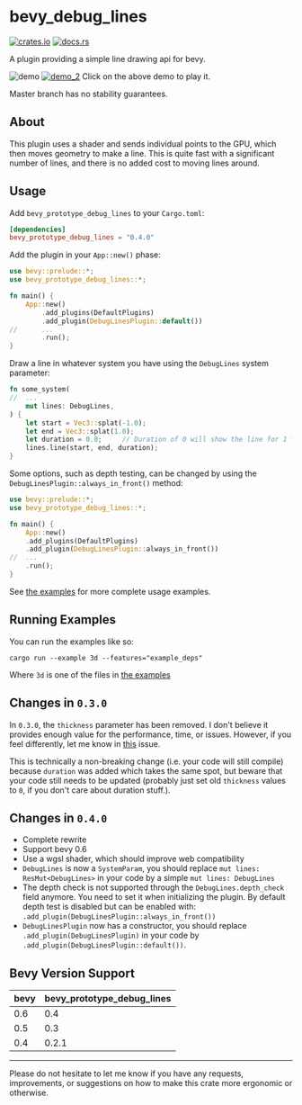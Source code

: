 # bevy_debug_lines
[![crates.io](https://img.shields.io/crates/v/bevy_prototype_debug_lines)](https://crates.io/crates/bevy_prototype_debug_lines)
[![docs.rs](https://docs.rs/bevy_prototype_debug_lines/badge.svg)](https://docs.rs/bevy_prototype_debug_lines)

A plugin providing a simple line drawing api for bevy.

![demo](https://github.com/Toqozz/bevy_debug_lines/blob/master/demo.gif)
[![demo_2](https://github.com/Toqozz/bevy_debug_lines/blob/master/demo_2.png)](https://i.imgur.com/ryu3SEe.gifv)
Click on the above demo to play it.

Master branch has no stability guarantees.

## About
This plugin uses a shader and sends individual points to the GPU, which then moves geometry to make a line.  This is quite fast with a significant number of lines, and there is no added cost to moving lines around.

## Usage
Add `bevy_prototype_debug_lines` to your `Cargo.toml`:
```toml
[dependencies]
bevy_prototype_debug_lines = "0.4.0"
```

Add the plugin in your `App::new()` phase:
```rust
use bevy::prelude::*;
use bevy_prototype_debug_lines::*;

fn main() {
    App::new()
        .add_plugins(DefaultPlugins)
        .add_plugin(DebugLinesPlugin::default())
//      ...
        .run();
}
```

Draw a line in whatever system you have using the `DebugLines` system parameter:
```rust
fn some_system(
//  ...
    mut lines: DebugLines,
) {
    let start = Vec3::splat(-1.0);
    let end = Vec3::splat(1.0);
    let duration = 0.0;     // Duration of 0 will show the line for 1 frame.
    lines.line(start, end, duration);
}
```

Some options, such as depth testing, can be changed by using the
`DebugLinesPlugin::always_in_front()` method:

```rust
use bevy::prelude::*;
use bevy_prototype_debug_lines::*;

fn main() {
    App::new()
    .add_plugins(DefaultPlugins)
    .add_plugin(DebugLinesPlugin::always_in_front())
//  ...
    .run();
}
```

See [the examples](https://github.com/Toqozz/bevy_debug_lines/tree/master/examples) for more complete usage examples.

## Running Examples
You can run the examples like so:
```shell
cargo run --example 3d --features="example_deps"
```

Where `3d` is one of the files in [the examples](https://github.com/Toqozz/bevy_debug_lines/tree/master/examples)

## Changes in `0.3.0`
In `0.3.0`, the `thickness` parameter has been removed.  I don't believe it provides enough value for the performance, time, or issues.
However, if you feel differently, let me know in [this](https://github.com/Toqozz/bevy_debug_lines/issues/2) issue.

This is technically a non-breaking change (i.e. your code will still compile) because `duration` was added which takes the same spot, but beware that your code still needs to be updated (probably just set old `thickness` values to `0`, if you don't care about duration stuff.).

## Changes in `0.4.0`

* Complete rewrite
* Support bevy 0.6
* Use a wgsl shader, which should improve web compatibility
* `DebugLines` is now a `SystemParam`, you should replace `mut lines: ResMut<DebugLines>`
  in your code by a simple `mut lines: DebugLines`
* The depth check is not supported through the `DebugLines.depth_check` field
  anymore. You need to set it when initializing the plugin. By default depth
  test is disabled but can be enabled with:
  `.add_plugin(DebugLinesPlugin::always_in_front())`
* `DebugLinesPlugin` now has a constructor, you should replace `.add_plugin(DebugLinesPlugin)`
  in your code by `.add_plugin(DebugLinesPlugin::default())`.

## Bevy Version Support

| bevy | bevy_prototype_debug_lines |
| --- | --- |
| 0.6 | 0.4 |
| 0.5 | 0.3 |
| 0.4 | 0.2.1 |

---

Please do not hesitate to let me know if you have any requests, improvements, or suggestions on how to make this crate more ergonomic or otherwise.
